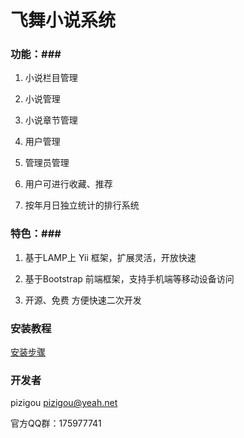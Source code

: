 # 飞舞小说系统 #

### 功能：###

1. 小说栏目管理

2. 小说管理

3. 小说章节管理

4. 用户管理

5. 管理员管理

6. 用户可进行收藏、推荐

7. 按年月日独立统计的排行系统


### 特色：###

1. 基于LAMP上 Yii 框架，扩展灵活，开放快速

2. 基于Bootstrap 前端框架，支持手机端等移动设备访问

3. 开源、免费 方便快速二次开发

### 安装教程 ###

[安装步骤](http://git.oschina.net/pizigou/free55novel/wikis/%E5%AE%89%E8%A3%85%E6%AD%A5%E9%AA%A4 "安装步骤")

### 开发者 ###

pizigou <pizigou@yeah.net>

官方QQ群：175977741